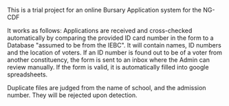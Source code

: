 This is a trial project for an online Bursary Application system for the NG-CDF

It works as follows:
Applications are received and cross-checked automatically by comparing the provided ID card number in the form to a Database "assumed to be from the IEBC".
It will contain names, ID numbers and the location of voters. If an ID number is found out to be of a voter from another constituency, the form is sent to an inbox where the Admin can review manually.
If the form is valid, it is automatically filled into google spreadsheets.

Duplicate files are judged from the name of school, and the admission number. They will be rejected upon detection.